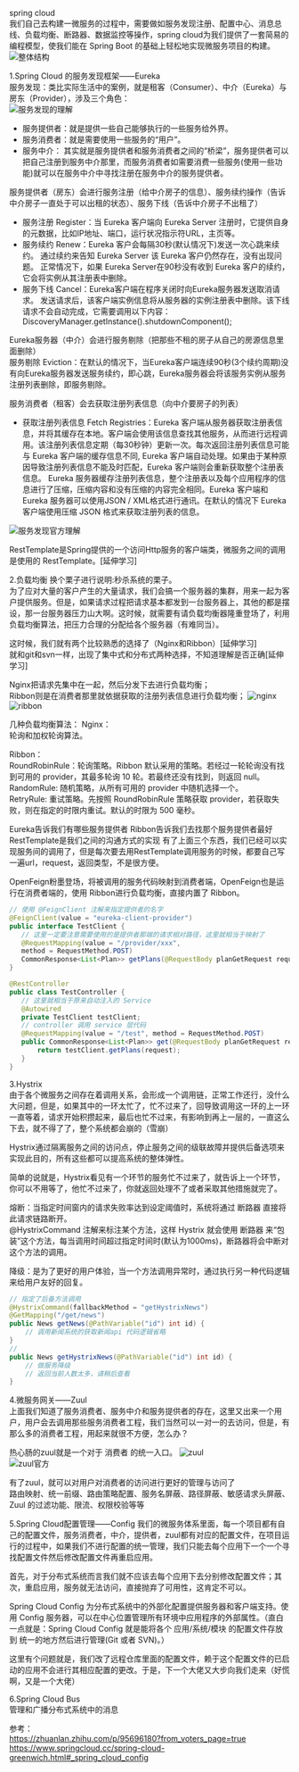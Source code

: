 spring cloud  
我们自己去构建一微服务的过程中，需要做如服务发现注册、配置中心、消息总线、负载均衡、断路器、数据监控等操作，spring cloud为我们提供了一套简易的编程模型，使我们能在 Spring Boot 的基础上轻松地实现微服务项目的构建。  
![整体结构](../../../image\spring\springcloud\springcloud整体结构.png)

1.Spring Cloud 的服务发现框架——Eureka  
服务发现：类比实际生活中的案例，就是租客（Consumer）、中介（Eureka）与房东（Provider），涉及三个角色：  
![服务发现的理解](../../../image\spring\springcloud\服务发现的理解.png)
* 服务提供者：就是提供一些自己能够执行的一些服务给外界。  
* 服务消费者：就是需要使用一些服务的“用户”。  
* 服务中介： 其实就是服务提供者和服务消费者之间的“桥梁”，服务提供者可以把自己注册到服务中介那里，而服务消费者如需要消费一些服务(使用一些功能)就可以在服务中介中寻找注册在服务中介的服务提供者。

服务提供者（房东）会进行服务注册（给中介房子的信息）、服务续约操作（告诉中介房子一直处于可以出租的状态）、服务下线（告诉中介房子不出租了）
* 服务注册 Register：当 Eureka 客户端向 Eureka Server 注册时，它提供自身的元数据，比如IP地址、端口，运行状况指示符URL，主页等。  
* 服务续约 Renew：Eureka 客户会每隔30秒(默认情况下)发送一次心跳来续约。 通过续约来告知 Eureka Server 该 Eureka 客户仍然存在，没有出现问题。 正常情况下，如果 Eureka Server在90秒没有收到 Eureka 客户的续约，它会将实例从其注册表中删除。  
* 服务下线 Cancel：Eureka客户端在程序关闭时向Eureka服务器发送取消请求。 发送请求后，该客户端实例信息将从服务器的实例注册表中删除。该下线请求不会自动完成，它需要调用以下内容：DiscoveryManager.getInstance().shutdownComponent();

Eureka服务器（中介）会进行服务剔除（把那些不租的房子从自己的房源信息里面删除）  
服务剔除 Eviction：在默认的情况下，当Eureka客户端连续90秒(3个续约周期)没有向Eureka服务器发送服务续约，即心跳，Eureka服务器会将该服务实例从服务注册列表删除，即服务剔除。  

服务消费者（租客）会去获取注册列表信息（向中介要房子的列表）
* 获取注册列表信息 Fetch Registries：Eureka 客户端从服务器获取注册表信息，并将其缓存在本地。客户端会使用该信息查找其他服务，从而进行远程调用。该注册列表信息定期（每30秒钟）更新一次。每次返回注册列表信息可能与 Eureka 客户端的缓存信息不同, Eureka 客户端自动处理。如果由于某种原因导致注册列表信息不能及时匹配，Eureka 客户端则会重新获取整个注册表信息。 Eureka 服务器缓存注册列表信息，整个注册表以及每个应用程序的信息进行了压缩，压缩内容和没有压缩的内容完全相同。Eureka 客户端和 Eureka 服务器可以使用JSON / XML格式进行通讯。在默认的情况下 Eureka 客户端使用压缩 JSON 格式来获取注册列表的信息。  

![服务发现官方理解](../../../image\spring\springcloud\服务发现官方理解.png)

RestTemplate是Spring提供的一个访问Http服务的客户端类，微服务之间的调用是使用的 RestTemplate。\[延伸学习\]


2.负载均衡
换个栗子进行说明:秒杀系统的栗子。  
为了应对大量的客户产生的大量请求，我们会搞一个服务器的集群，用来一起为客户提供服务。但是，如果请求过程把请求基本都发到一台服务器上，其他的都是摆设，那一台服务器压力山大啊。这时候，就需要有请负载均衡器隆重登场了，利用负载均衡算法，把压力合理的分配给各个服务器（有难同当）。  

这时候，我们就有两个比较熟悉的选择了（Nginx和Ribbon）\[延伸学习\]  
就和git和svn一样，出现了集中式和分布式两种选择，不知道理解是否正确\[延伸学习\]  

Nginx把请求先集中在一起，然后分发下去进行负载均衡；  
Ribbon则是在消费者那里就依据获取的注册列表信息进行负载均衡；
![nginx](../../../image\spring\springcloud\nginx.png)
![ribbon](../../../image\spring\springcloud\ribbon.png)  

几种负载均衡算法：
Nginx：  
轮询和加权轮询算法。

Ribbon：  
RoundRobinRule：轮询策略。Ribbon 默认采用的策略。若经过一轮轮询没有找到可用的 provider，其最多轮询 10 轮。若最终还没有找到，则返回 null。  
RandomRule: 随机策略，从所有可用的 provider 中随机选择一个。  
RetryRule: 重试策略。先按照 RoundRobinRule 策略获取 provider，若获取失败，则在指定的时限内重试。默认的时限为 500 毫秒。  


Eureka告诉我们有哪些服务提供者
Ribbon告诉我们去找那个服务提供者最好
RestTemplate是我们之间的沟通方式的实现
 有了上面三个东西，我们已经可以实现服务间的调用了，但是每次要去用RestTemplate调用服务的时候，都要自己写一遍url，request，返回类型，不是很方便。  

 OpenFeign粉墨登场，将被调用的服务代码映射到消费者端，OpenFeign也是运行在消费者端的，使用 Ribbon进行负载均衡，直接内置了 Ribbon。
 ```java
// 使用 @FeignClient 注解来指定提供者的名字
@FeignClient(value = "eureka-client-provider")
public interface TestClient {
    // 这里一定要注意需要使用的是提供者那端的请求相对路径，这里就相当于映射了
    @RequestMapping(value = "/provider/xxx",
    method = RequestMethod.POST)
    CommonResponse<List<Plan>> getPlans(@RequestBody planGetRequest request);
}

@RestController
public class TestController {
    // 这里就相当于原来自动注入的 Service
    @Autowired
    private TestClient testClient;
    // controller 调用 service 层代码
    @RequestMapping(value = "/test", method = RequestMethod.POST)
    public CommonResponse<List<Plan>> get(@RequestBody planGetRequest request) {
        return testClient.getPlans(request);
    }
}
 ```


3.Hystrix  
由于各个微服务之间存在着调用关系，会形成一个调用链，正常工作还行，没什么大问题，但是，如果其中的一环太忙了，忙不过来了，回导致调用这一环的上一环一直等着，请求开始积攒起来，最后也忙不过来，有影响到再上一层的，一直这么下去，就不得了了，整个系统都会崩的（雪崩）  

Hystrix通过隔离服务之间的访问点，停止服务之间的级联故障并提供后备选项来实现此目的，所有这些都可以提高系统的整体弹性。

简单的说就是，Hystrix看见有一个环节的服务忙不过来了，就告诉上一个环节，你可以不用等了，他忙不过来了，你就返回处理不了或者采取其他措施就完了。

熔断：当指定时间窗内的请求失败率达到设定阈值时，系统将通过 断路器 直接将此请求链路断开。  
@HystrixCommand 注解来标注某个方法，这样 Hystrix 就会使用 断路器 来“包装”这个方法，每当调用时间超过指定时间时(默认为1000ms)，断路器将会中断对这个方法的调用。  

降级：是为了更好的用户体验，当一个方法调用异常时，通过执行另一种代码逻辑来给用户友好的回复。
```java
// 指定了后备方法调用
@HystrixCommand(fallbackMethod = "getHystrixNews")
@GetMapping("/get/news")
public News getNews(@PathVariable("id") int id) {
    // 调用新闻系统的获取新闻api 代码逻辑省略
}
// 
public News getHystrixNews(@PathVariable("id") int id) {
    // 做服务降级
    // 返回当前人数太多，请稍后查看
}
```



4.微服务网关——Zuul  
上面我们知道了服务消费者、服务中介和服务提供者的存在，这里又出来一个用户，用户会去调用那些服务消费者工程，我们当然可以一对一的去访问，但是，有那么多的消费者工程，用起来就很不方便，怎么办？  

热心肠的zuul就是一个对于 消费者 的统一入口。
![zuul](../../../image\spring\springcloud\zuul.png)   
![zuul官方](../../../image\spring\springcloud\zuul官方.png)  

有了zuul，就可以对用户对消费者的访问进行更好的管理与访问了  
路由映射、统一前缀、路由策略配置、服务名屏蔽、路径屏蔽、敏感请求头屏蔽、Zuul 的过滤功能、限流、权限校验等等


5.Spring Cloud配置管理——Config
我们的微服务体系里面，每一个项目都有自己的配置文件，服务消费者，中介，提供者，zuul都有对应的配置文件，在项目运行的过程中，如果我们不进行配置的统一管理，我们只能去每个应用下一个一个寻找配置文件然后修改配置文件再重启应用。

首先，对于分布式系统而言我们就不应该去每个应用下去分别修改配置文件；其次，重启应用，服务就无法访问，直接抛弃了可用性，这肯定不可以。

Spring Cloud Config 为分布式系统中的外部化配置提供服务器和客户端支持。使用 Config 服务器，可以在中心位置管理所有环境中应用程序的外部属性。（直白一点就是：Spring Cloud Config 就是能将各个 应用/系统/模块 的配置文件存放到 统一的地方然后进行管理(Git 或者 SVN)。）

这里有个问题就是，我们改了远程仓库里面的配置文件，赖于这个配置文件的已启动的应用不会进行其相应配置的更改。于是，下一个大佬又大步向我们走来（好慌啊，又是一个大佬）  

6.Spring Cloud Bus  
管理和广播分布式系统中的消息




参考：  
https://zhuanlan.zhihu.com/p/95696180?from_voters_page=true  
https://www.springcloud.cc/spring-cloud-greenwich.html#_spring_cloud_config
